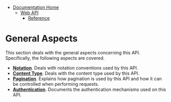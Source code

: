 * [Documentation Home](../../../README.md)  
  * [Web API](../../index.md)
    * [Reference](../../index.md)
  
# General Aspects

This section deals with the general aspects concerning this API. Specifically, the following aspects are covered.

* **[Notation](notation.md)**. Deals with notation conventions used by this API.
* **[Content Type](content-type.md)**. Deals with the content type used by this API.
* **[Pagination](pagination.md)**. Explains how pagination is used by this API and how it can be controlled when performing requests.
* **[Authentication](auth.md)**. Documents the authentication mechanisms used on this API.
